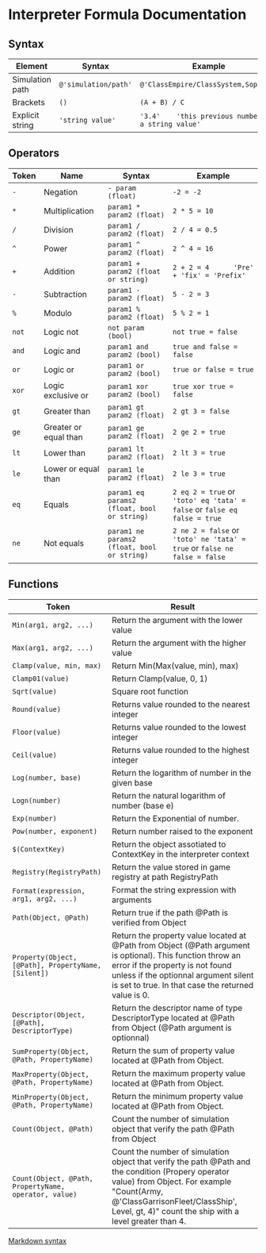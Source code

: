 # Interpreter Formula Documentation

## Syntax

| Element                        | Syntax                                        | Example
|--------------------------------|-----------------------------------------------|------------------------------------------------------------------------------------------------
| Simulation path                | `@'simulation/path'`                          | `@'ClassEmpire/ClassSystem,Sophons'`
| Brackets                       | `()`                                          | `(A + B) / C`
| Explicit string                | `'string value'`                              | `'3.4'    'this previous number is a string value'`

## Operators

|Token   | Name                  | Syntax                                        | Example
|--------|-----------------------|-----------------------------------------------|------------------------------------------------------------------------------------------------
| `-`    | Negation              | `- param (float)`                             | `-2 = -2`  
| `*`    | Multiplication        | `param1 * param2 (float)`                     | `2 * 5 = 10`
| `/`    | Division              | `param1 / param2 (float)`                     | `2 / 4 = 0.5`
| `^`    | Power                 | `param1 ^ param2 (float)`                     | `2 ^ 4 = 16`
| `+`    | Addition              | `param1 + param2 (float or string)`           | `2 + 2 = 4      'Pre' + 'fix' = 'Prefix'`
| `-`    | Subtraction           | `param1 - param2 (float)`                     | `5 - 2 = 3`
| `%`    | Modulo                | `param1 % param2 (float)`                     | `5 % 2 = 1`
| `not`  | Logic not             | `not param (bool)`                            | `not true = false`
| `and`  | Logic and             | `param1 and param2 (bool)`                    | `true and false = false`
| `or`   | Logic or              | `param1 or param2 (bool)`                     | `true or false = true`
| `xor`  | Logic exclusive or    | `param1 xor param2 (bool)`                    | `true xor true = false`
| `gt`   | Greater than          | `param1 gt param2 (float)`                    | `2 gt 3 = false`
| `ge`   | Greater or equal than | `param1 ge param2 (float)`                    | `2 ge 2 = true`
| `lt`   | Lower than            | `param1 lt param2 (float)`                    | `2 lt 3 = true`
| `le`   | Lower or equal than   | `param1 le param2 (float)`                    | `2 le 3 = true`
| `eq`   | Equals                | `param1 eq params2 (float, bool or string)`   | `2 eq 2 = true`   or   `'toto' eq 'tata' = false`  or   `false eq false = true`
| `ne`   | Not equals            | `param1 ne params2 (float, bool or string)`   | `2 ne 2 = false`  or   `'toto' ne 'tata' = true`   or   `false ne false = false`

## Functions

|Token                                                   | Result                                                                                    
|--------------------------------------------------------|-------------------------------------------------------------------------------------------------------------------------
| `Min(arg1, arg2, ...)`                                 | Return the argument with the lower value 
| `Max(arg1, arg2, ...)`                                 | Return the argument with the higher value
| `Clamp(value, min, max)`                               | Return Min(Max(value, min), max)
| `Clamp01(value)`                                       | Return Clamp(value, 0, 1)
| `Sqrt(value)`                                          | Square root function
| `Round(value)`                                         | Returns value rounded to the nearest integer
| `Floor(value)`                                         | Returns value rounded to the lowest integer
| `Ceil(value)`                                          | Returns value rounded to the highest integer
| `Log(number, base)`                                    | Return the logarithm of number in the given base
| `Logn(number)`                                         | Return the natural logarithm of number (base e)
| `Exp(number)`                                          | Return the Exponential of number.
| `Pow(number, exponent)`								                 | Return number raised to the exponent
| `$(ContextKey)`                                        | Return the object assotiated to ContextKey in the interpreter context 
| `Registry(RegistryPath)`                               | Return the value stored in game registry at path RegistryPath
| `Format(expression, arg1, arg2, ...)`                  | Format the string expression with arguments
| `Path(Object, @Path)`                                  | Return true if the path @Path is verified from Object
| `Property(Object, [@Path], PropertyName, [Silent])`    | Return the property value located at @Path from Object (@Path argument is optional). This function throw an error if the property is not found unless if the optionnal argument silent is set to true. In that case the returned value is 0.
| `Descriptor(Object, [@Path], DescriptorType)`          | Return the descriptor name of type DescriptorType located at @Path from Object (@Path argument is optionnal)
| `SumProperty(Object, @Path, PropertyName)`             | Return the sum of property value located at @Path from Object.
| `MaxProperty(Object, @Path, PropertyName)`             | Return the maximum property value located at @Path from Object.
| `MinProperty(Object, @Path, PropertyName)`             | Return the minimum property value located at @Path from Object.
| `Count(Object, @Path)`                                 | Count the number of simulation object that verify the path @Path from Object
| `Count(Object, @Path, PropertyName, operator, value)`  | Count the number of simulation object that verify the path @Path and the condition (Propery operator value) from Object. For example "Count(Army, @'ClassGarrisonFleet/ClassShip', Level, gt, 4)" count the ship with a level greater than 4.


[Markdown syntax](https://github.com/adam-p/markdown-here/wiki/Markdown-Cheatsheet)
